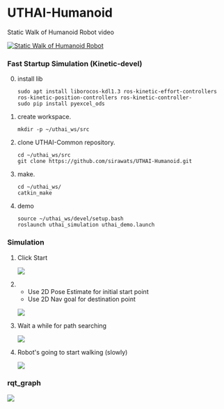 # UTHAI-Humanoid
Static Walk of Humanoid Robot video

[![Static Walk of Humanoid Robot](https://img.youtube.com/vi/JMVGSxT79rk/0.jpg)](https://www.youtube.com/watch?v=JMVGSxT79rk)

### Fast Startup Simulation (Kinetic-devel)

0. install lib
    ```
    sudo apt install liborocos-kdl1.3 ros-kinetic-effort-controllers ros-kinetic-position-controllers ros-kinetic-controller-
    sudo pip install pyexcel_ods
    ```
1. create workspace.
    ```
    mkdir -p ~/uthai_ws/src
    ```
1. clone UTHAI-Common repository.
    ```
    cd ~/uthai_ws/src
    git clone https://github.com/sirawats/UTHAI-Humanoid.git
    ```
2. make.
    ```
    cd ~/uthai_ws/
    catkin_make
    ```
3. demo
    ```
    source ~/uthai_ws/devel/setup.bash
    roslaunch uthai_simulation uthai_demo.launch
    ```    
### Simulation 
1.  Click Start

    ![](https://github.com/sirawats/UTHAI-Humanoid/blob/master/Tutorial/one.png?raw=true)
2.  - Use 2D Pose Estimate for initial start point
    - Use 2D Nav goal for destination point
    
    ![](https://github.com/sirawats/UTHAI-Humanoid/blob/master/Tutorial/two.png?raw=true)
3.  Wait a while for path searching

    ![](https://github.com/sirawats/UTHAI-Humanoid/blob/master/Tutorial/three.png?raw=true)
4.  Robot's going to start walking (slowly)

    ![](https://github.com/sirawats/UTHAI-Humanoid/blob/master/Tutorial/four.png?raw=true)

### rqt_graph
   ![](https://github.com/sirawats/UTHAI-Humanoid/blob/master/Tutorial/graph.png?raw=true)


  
